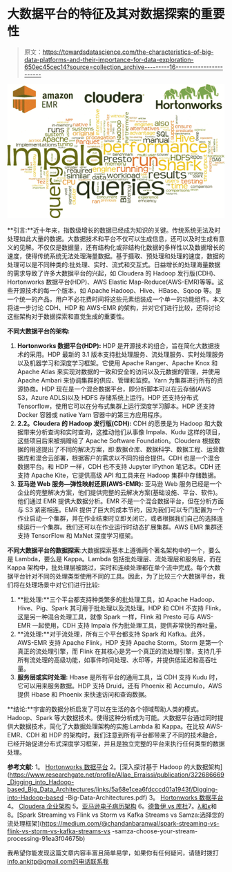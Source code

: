 # 大数据平台的特征及其对数据探索的重要性

> 原文：<https://towardsdatascience.com/the-characteristics-of-big-data-platforms-and-their-importance-for-data-exploration-650ec45cec14?source=collection_archive---------16----------------------->

![](img/7d99b14a88dba2bfafe803f8d3f73322.png)

**引言:**近十年来，指数级增长的数据已经成为知识的关键。传统系统无法及时处理如此大量的数据。大数据技术和平台不仅可以生成信息，还可以及时生成有意义的见解。不仅仅是数据量，还有结构化或非结构化数据的多样性以及数据增长的速度，使得传统系统无法处理海量数据。基于摄取、预处理和处理的速度，数据的处理可以是不同种类的:批处理、实时、流式和交互式。日益增长的处理海量数据的需求导致了许多大数据平台的兴起，如 Cloudera 的 Hadoop 发行版(CDH)、Hortonworks 数据平台(HDP)、AWS Elastic Map-Reduce(AWS-EMR)等等。这些开源技术的每一个版本，如 Apache Hadoop、Hive、HBase、Sqoop 等。是一个统一的产品，用户不必花费时间将这些元素组装成一个单一的功能组件。本文将进一步讨论 CDH、HDP 和 AWS-EMR 的架构，并对它们进行比较，还将讨论这些架构对于数据探索和直觉生成的重要性。

**不同大数据平台的架构:**

1.  **Hortonworks 数据平台(HDP):** HDP 是开源技术的组合，旨在简化大数据技术的采用。HDP 最新的 3.1 版本支持批处理服务、流处理服务、实时处理服务以及机器学习和深度学习框架。它使用 Apache Ranger、Apache Knox 和 Apache Atlas 来实现对数据的一致和安全的访问以及元数据的管理，并使用 Apache Ambari 来协调集群的供应、管理和监控。Yarn 为集群进行所有的资源协商。HDP 现在是一个混合数据平台，即分析脚本可以在云存储(AWS S3，Azure ADLS)以及 HDFS 存储系统上运行。HDP 还支持分布式 Tensorflow，使用它可以在分布式集群上运行深度学习脚本。HDP 还支持 Docker 容器或 native Yarn 容器中的第三方应用程序。
2.  **2.2。Cloudera 的 Hadoop 发行版(CDH):** CDH 的愿景是为 Hadoop 和大数据带来分析查询和实时查询，这推动他们从事像 Impala、Kudu 这样的项目，这些项目后来被捐赠给了 Apache Software Foundation。Cloudera 根据数据的用途提出了不同的解决方案，即:数据仓库、数据科学、数据工程、运营数据库和混合云部署，根据客户的需求以不同的组合提供。CDH 也是一个混合数据平台。和 HDP 一样，CDH 也不支持 Jupyter IPython 笔记本。CDH 还支持 Apache Kite，它提供高级 API 和工具来在 Hadoop 集群中存储数据。
3.  **亚马逊 Web 服务—弹性映射还原(AWS-EMR):** 亚马逊 Web 服务已经是一个企业的完整解决方案，他们提供完整的云解决方案(基础设施、平台、软件)。他们通过 EMR 提供大数据分析。EMR 不是一个混合数据平台，但在分析方面与 S3 紧密相连。EMR 提供了巨大的成本节约，因为我们可以专门配置为一个作业启动一个集群，并在作业结束时立即关闭它，或者根据我们自己的选择连续运行一个集群。我们还可以在作业运行时动态扩展集群。AWS EMR 集群还支持 TensorFlow 和 MxNet 深度学习框架。

**不同大数据平台的数据探索**:大数据探索基本上遵循两个著名架构中的一个，要么是 Lambda，要么是 Kappa。Lambda 包括批处理层、流处理层和服务层，而在 Kappa 架构中，批处理层被跳过，实时和连续处理都在单个流中完成。每个大数据平台针对不同的处理类型使用不同的工具。因此，为了比较三个大数据平台，我们将在处理场景中对它们进行比较:

1.  **批处理:**三个平台都支持种类繁多的批处理工具，如 Apache Hadoop、Hive、Pig、Spark 其可用于批处理以及流处理。HDP 和 CDH 不支持 Flink，这是另一种混合处理工具，就像 Spark 一样，Flink 和 Presto 可与 AWS-EMR 一起使用，CDH 支持 Impala 作为批处理工具，提供非常快的吞吐量。
2.  **流处理:**对于流处理，所有三个平台都支持 Spark 和 Kafka。此外，AWS-EMR 支持 Apache Flink，HDP 支持 Apache Storm。Storm 是第一个真正的流处理引擎，而 Flink 在其核心是另一个真正的流处理引擎，支持几乎所有流处理的高级功能，如事件时间处理、水印等，并提供低延迟和高吞吐量。
3.  **服务层或实时处理:** Hbase 是所有平台的通用工具，当 CDH 支持 Kudu 时，它可以用来服务数据。HDP 支持 Druid，还有 Phoenix 和 Accumulo，AWS 提供 Hbase 和 Phoenix 来快速访问和查询数据。

**结论:**宇宙的数据分析启发了可以在生活的各个领域帮助人类的模式。Hadoop、Spark 等大数据技术。使得这种分析成为可能。大数据平台通过同时提供大数据技术，简化了大数据处理架构的实施:Lambda 和 Kappa。在比较 AWS-EMR、CDH 和 HDP 的架构时，我们注意到所有平台都带来了不同的技术融合，已经开始促进分布式深度学习框架，并且是独立完整的平台来执行任何类型的数据处理。

**参考文献:** 1。 [Hortonworks 数据平台](https://www.ibm.com/downloads/cas/DKWR4KZB)
2。[深入探讨基于 Hadoop 的大数据架构](https://www.researchgate.net/profile/Allae_Erraissi/publication/322686669_Digging_into_Hadoop-based_Big_Data_Architectures/links/5a68e1cea6fdcccd01a1943f/Digging-into-Hadoop-based -Big-Data-Architectures.pdf)
3。 [Hortonworks 数据平台](https://hortonworks.com/products/data-platforms/hdp/)
4。 [Cloudera 企业架构](https://www.cloudera.com/documentation/enterprise/6/6.1/topics/introduction.html)
5。[亚马逊电子病历架构](https://aws.amazon.com/emr/)
6。[德鲁伊 vs 库杜](http://druid.io/docs/latest/comparisons/druid-vs-kudu.html)7。[λ和κ](https://cs.uwaterloo.ca/~jimmylin/publications/Lin_IEEE2017b.pdf)和
8。[Spark Streaming vs Flink vs Storm vs Kafka Streams vs Samza:选择您的流处理框架](https://medium.com/@chandanbaranwal/spark-streaming-vs-flink-vs-storm-vs-kafka-streams-vs -samza-choose-your-stream-processing-91ea3f04675b)

我希望你能发现这篇文章内容丰富且简单易学，如果你有任何疑问，请随时拨打 info.ankitp@gmail.com[的电话联系我](mailto:info.ankitp@gmail.com)